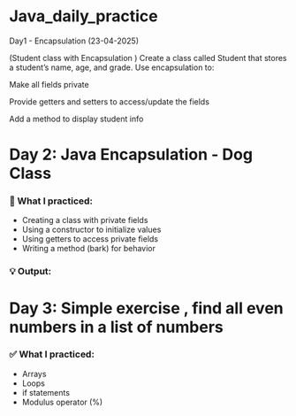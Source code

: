 # Java_daily_practice

Day1 - Encapsulation (23-04-2025)

(Student class with Encapsulation )
Create a class called Student that stores a student’s name, age, and grade. Use encapsulation to:

Make all fields private

Provide getters and setters to access/update the fields

Add a method to display student info

# Day 2: Java Encapsulation - Dog Class

### 🐶 What I practiced:
- Creating a class with private fields
- Using a constructor to initialize values
- Using getters to access private fields
- Writing a method (bark) for behavior

### 💡 Output:

# Day 3: Simple exercise , find all even numbers in a list of numbers 
### ✅ What I practiced:
- Arrays
- Loops
- if statements
- Modulus operator (%)



